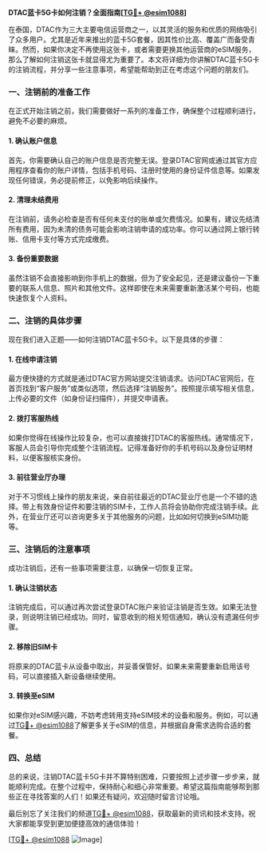 **DTAC蓝卡5G卡如何注销？全面指南[[TG💪+ @esim1088](https://t.me/s/esim1088)]**

在泰国，DTAC作为三大主要电信运营商之一，以其灵活的服务和优质的网络吸引了众多用户。尤其是近年来推出的蓝卡5G套餐，因其性价比高、覆盖广而备受青睐。然而，如果你决定不再使用这张卡，或者需要更换其他运营商的eSIM服务，那么了解如何注销这张卡就显得尤为重要了。本文将详细为你讲解DTAC蓝卡5G卡的注销流程，并分享一些注意事项，希望能帮助到正在考虑这个问题的朋友们。

### 一、注销前的准备工作

在正式开始注销之前，我们需要做好一系列的准备工作，确保整个过程顺利进行，避免不必要的麻烦。

#### 1. 确认账户信息
首先，你需要确认自己的账户信息是否完整无误。登录DTAC官网或通过其官方应用程序查看你的账户详情，包括手机号码、注册时使用的身份证件信息等。如果发现任何错误，务必提前修正，以免影响后续操作。

#### 2. 清理未结费用
在注销前，请务必检查是否有任何未支付的账单或欠费情况。如果有，建议先结清所有费用，因为未清的债务可能会影响注销申请的成功率。你可以通过网上银行转账、信用卡支付等方式完成缴费。

#### 3. 备份重要数据
虽然注销不会直接影响到你手机上的数据，但为了安全起见，还是建议备份一下重要的联系人信息、照片和其他文件。这样即使在未来需要重新激活某个号码，也能快速恢复个人资料。

### 二、注销的具体步骤

现在我们进入正题——如何注销DTAC蓝卡5G卡。以下是具体的步骤：

#### 1. 在线申请注销
最方便快捷的方式就是通过DTAC官方网站提交注销请求。访问DTAC官网后，在首页找到“客户服务”或类似选项，然后选择“注销服务”。按照提示填写相关信息，上传必要的文件（如身份证扫描件），并提交申请表。

#### 2. 拨打客服热线
如果你觉得在线操作比较复杂，也可以直接拨打DTAC的客服热线。通常情况下，客服人员会引导你完成整个注销流程。记得准备好你的手机号码以及身份证明材料，以便客服核实身份。

#### 3. 前往营业厅办理
对于不习惯线上操作的朋友来说，亲自前往最近的DTAC营业厅也是一个不错的选择。带上有效身份证件和要注销的SIM卡，工作人员将会协助你完成注销手续。此外，在营业厅还可以咨询更多关于其他服务的问题，比如如何切换到eSIM功能等。

### 三、注销后的注意事项

成功注销后，还有一些事项需要注意，以确保一切恢复正常。

#### 1. 确认注销状态
注销完成后，可以通过再次尝试登录DTAC账户来验证注销是否生效。如果无法登录，则说明注销已经成功。同时，留意收到的相关短信通知，确认没有遗漏任何步骤。

#### 2. 移除旧SIM卡
将原来的DTAC蓝卡从设备中取出，并妥善保管好。如果未来需要重新启用该号码，可以直接插入新设备继续使用。

#### 3. 转换至eSIM
如果你对eSIM感兴趣，不妨考虑转用支持eSIM技术的设备和服务。例如，可以通过[TG💪+ @esim1088](https://t.me/s/esim1088)了解更多关于eSIM的信息，并根据自身需求选购合适的套餐。

### 四、总结

总的来说，注销DTAC蓝卡5G卡并不算特别困难，只要按照上述步骤一步步来，就能顺利完成。在整个过程中，保持耐心和细心非常重要。希望这篇指南能够帮到那些正在寻找答案的人们！如果还有疑问，欢迎随时留言讨论哦。

最后别忘了关注我们的频道[TG💪+ @esim1088](https://t.me/s/esim1088)，获取最新的资讯和技术支持。祝大家都能享受到更加便捷高效的通信体验！

[[TG💪+ @esim1088](https://t.me/s/esim1088) ![Image](https://i.postimg.cc/4NQfJmqS/Snipaste-2025-05-13-00-14-12.png)]